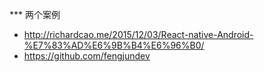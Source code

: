 *** 两个案例
* http://richardcao.me/2015/12/03/React-native-Android-%E7%83%AD%E6%9B%B4%E6%96%B0/
* https://github.com/fengjundev
